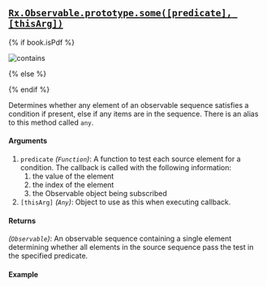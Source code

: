 ## [`Rx.Observable.prototype.some([predicate], [thisArg])`](https://github.com/Reactive-Extensions/RxJS/blob/master/src/core/linq/observable/some.js)

{% if book.isPdf %}

![contains](http://reactivex.io/documentation/operators/images/contains.png)

{% else %}

<rx-marbles key="some"></rx-marbles>

{% endif %}

Determines whether any element of an observable sequence satisfies a condition if present, else if any items are in the sequence.  There is an alias to this method called `any`.

#### Arguments
1. `predicate` *(`Function`)*: A function to test each source element for a condition. The callback is called with the following information:
    1. the value of the element
    2. the index of the element
    3. the Observable object being subscribed
2. `[thisArg]` *(`Any`)*: Object to use as this when executing callback.

#### Returns
*(`Observable`)*: An observable sequence containing a single element determining whether all elements in the source sequence pass the test in the specified predicate. 

#### Example

[](http://jsbin.com/sekud/1/embed?js,console)
